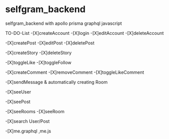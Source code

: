 # selfgram_backend
selfgram_backend with apollo prisma graphql javascript


TO-DO-List
-[X]createAccount
-[X]login
-[X]editAccount
-[X]deleteAccount

-[X]createPost
-[X]editPost
-[X]deletePost

-[X]createStory
-[X]deleteStory

-[X]toggleLike
-[X]toggleFollow

-[X]createComment
-[X]removeComment
-[X]toggleLikeComment

-[X]sendMessage & automatically creating Room

-[X]seeUser

-[X]seePost

-[X]seeRooms
-[X]seeRoom

-[X]search User/Post

-[X]me.graphql ,me.js
